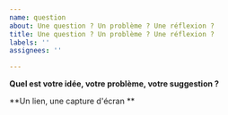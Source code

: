 ```yaml
---
name: question
about: Une question ? Un problème ? Une réflexion ? 
title: Une question ? Un problème ? Une réflexion ? 
labels: ''
assignees: ''

---
```


**Quel est votre idée, votre problème, votre suggestion ?**


**Un lien, une capture d'écran **
